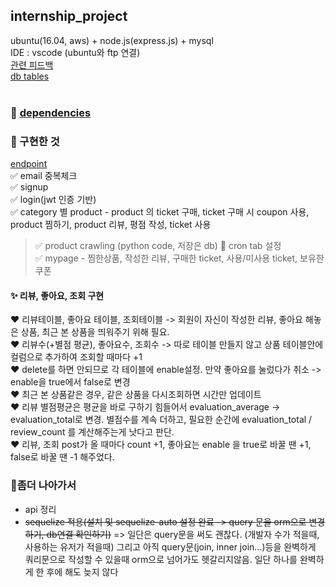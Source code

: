 ## internship_project
ubuntu(16.04, aws) + node.js(express.js) + mysql <br>
IDE : vscode (ubuntu와 ftp 연결) <br>
<a href='https://github.com/ujin2021/2020_summer_internship'>관련 피드백</a> <br>
<a href='https://github.com/ujin2021/internship_project/tree/master/models'>db tables</a> <br>
<br>
### :crystal_ball: <a href='https://github.com/ujin2021/internship_project/blob/master/project/package.json'>dependencies</a>

### :crystal_ball: 구현한 것
<a href="https://gist.github.com/3af9d78e30050203a4c53a09edf60482.git">endpoint</a> <br>
✅ email 중복체크<br>
✅ signup <br>
✅ login(jwt 인증 기반) <br>
✅ category 별 product - product 의 ticket 구매, ticket 구매 시 coupon 사용, product 찜하기, product 리뷰, 평점 작성, ticket 사용<br>
> ✅ product crawling (python code, 저장은 db)
> 💭 cron tab 설정  <br>
✅ mypage - 찜한상품, 작성한 리뷰, 구매한 ticket, 사용/미사용 ticket, 보유한 쿠폰

#### :sparkles: 리뷰, 좋아요, 조회 구현 
:hearts: 리뷰테이블, 좋아요 테이블, 조회테이블 -> 회원이 자신이 작성한 리뷰, 좋아요 해놓은 상품, 최근 본 상품을 띄워주기 위해 필요. <br>
:hearts: 리뷰수(+별점 평균), 좋아요수, 조회수 -> 따로 테이블 만들지 않고 상품 테이블안에 컬럼으로 추가하여 조회할 때마다 +1 <br>
:hearts: delete를 하면 안되므로 각 테이블에 enable설정. 만약 좋아요를 눌렀다가 취소 -> enable을 true에서 false로 변경 <br>
:hearts: 최근 본 상품같은 경우, 같은 상품을 다시조회하면 시간만 업데이트 <br>
:hearts: 리뷰 별점평균은 평균을 바로 구하기 힘들어서 evaluation_average -> evaluation_total로 변경. 별점수를 계속 더하고, 필요한 순간에 evaluation_total / review_count 를 계산해주는게 낫다고 판단. <br>
:hearts: 리뷰, 조회 post가 올 때마다 count +1, 좋아요는 enable 을 true로 바꿀 땐 +1, false로 바꿀 땐 -1 해주었다. <br>

### :feet:좀더 나아가서 
* api 정리
* ~~sequelize 적용(설치 및 sequelize-auto 설정 완료 -> query 문을 orm으로 변경하기, db연결 확인하기)~~ => 일단은 query문을 써도 괜찮다. (개발자 수가 적을때, 사용하는 유저가 적을때) 그리고 아직 query문(join, inner join...)등을 완벽하게 쿼리문으로 작성할 수 있을때 orm으로 넘어가도 헷갈리지않음. 일단 하나를 완벽하게 한 후에 해도 늦지 않다
